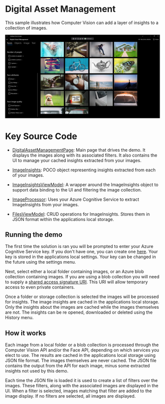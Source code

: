 # Digital Asset Management
This sample illustrates how Computer Vision can add a layer of insights to a collection of images. 

![alt text](https://github.com/Microsoft/Cognitive-Samples-IntelligentKiosk/blob/master/Documentation/DigitalAssetManagement.jpg "Digital Asset Management")

# Key Source Code

* [DigitalAssetManagementPage](../Kiosk/Views/DigitalAssetManagement/DigitalAssetManagementPage.xaml.cs): Main page that drives the demo. It displays the images along with its associated filters.  It also contains the UI to manage your cached insights extracted from your images.

* [ImageInsights](../Kiosk/Views/DigitalAssetManagement/ImageInsights.cs): POCO object representing insights extracted from each of your images.

* [ImageInsightsViewModel](../Kiosk/Views/DigitalAssetManagement/ImageInsightsViewModel.cs): A wrapper around the ImageInsights object to support data binding to the UI and filtering the image collection.

* [ImageProcessor](../Kiosk/Views/DigitalAssetManagement/ImageProcessor.cs): Uses your Azure Cognitive Service to extract ImageInsights from your images.

* [FilesViewModel](../Kiosk/Views/DigitalAssetManagement/FilesViewModel.cs): CRUD operations for ImageInsights.  Stores them in JSON format within the applications local storage.

## Running the demo

The first time the solution is ran you will be prompted to enter your Azure Cognitive Service key.  If you don't have one, you can create one [here](https://ms.portal.azure.com/#create/Microsoft.CognitiveServicesAllInOne).  Your key is stored in the applications local settings.  Your key can be changed in the future using the settings menu.

Next, select either a local folder containing images, or an Azure blob collection containing images.  If you are using a blob collection you will need to supply a [shared access signature URI](https://docs.microsoft.com/en-us/azure/storage/common/storage-sas-overview).  This URI will allow temporary access to even private containers.

Once a folder or storage collection is selected the images will be processed for insights.  The image insights are cached in the applications local storage.  Only the insights about the images are cached while the images themselves are not.  The insights can be re opened, downloaded or deleted using the History menu.

## How it works

Each image from a local folder or a blob collection is processed through the Computer Vision API and/or the Face API, depending on which services you elect to use.  The results are cached in the applications local storage using JSON file format.  The images themselves are never cached.  The JSON file contains the output from the API for each image, minus some extracted insights not used by this demo.

Each time the JSON file is loaded it is used to create a list of filters over the images.  These filters, along with the associated images are displayed in the UI.  When a filter is selected, images matching that filter are added to the image display.  If no filters are selected, all images are displayed.

